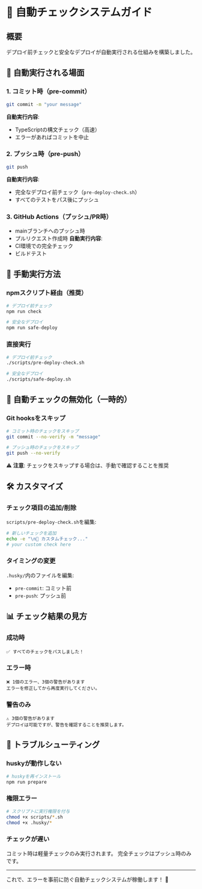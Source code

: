# 🤖 自動チェックシステムガイド

## 概要
デプロイ前チェックと安全なデプロイが自動実行される仕組みを構築しました。

## 🚀 自動実行される場面

### 1. コミット時（pre-commit）
```bash
git commit -m "your message"
```
**自動実行内容**:
- TypeScriptの構文チェック（高速）
- エラーがあればコミットを中止

### 2. プッシュ時（pre-push）
```bash
git push
```
**自動実行内容**:
- 完全なデプロイ前チェック（`pre-deploy-check.sh`）
- すべてのテストをパス後にプッシュ

### 3. GitHub Actions（プッシュ/PR時）
- mainブランチへのプッシュ時
- プルリクエスト作成時
**自動実行内容**:
- CI環境での完全チェック
- ビルドテスト

## 📝 手動実行方法

### npmスクリプト経由（推奨）
```bash
# デプロイ前チェック
npm run check

# 安全なデプロイ
npm run safe-deploy
```

### 直接実行
```bash
# デプロイ前チェック
./scripts/pre-deploy-check.sh

# 安全なデプロイ
./scripts/safe-deploy.sh
```

## 🔧 自動チェックの無効化（一時的）

### Git hooksをスキップ
```bash
# コミット時のチェックをスキップ
git commit --no-verify -m "message"

# プッシュ時のチェックをスキップ
git push --no-verify
```

⚠️ **注意**: チェックをスキップする場合は、手動で確認することを推奨

## 🛠️ カスタマイズ

### チェック項目の追加/削除
`scripts/pre-deploy-check.sh`を編集:
```bash
# 新しいチェックを追加
echo -e "\n📌 カスタムチェック..."
# your custom check here
```

### タイミングの変更
`.husky/`内のファイルを編集:
- `pre-commit`: コミット前
- `pre-push`: プッシュ前

## 📊 チェック結果の見方

### 成功時
```
✅ すべてのチェックをパスしました！
```

### エラー時
```
❌ 1個のエラー、3個の警告があります
エラーを修正してから再度実行してください。
```

### 警告のみ
```
⚠️ 3個の警告があります
デプロイは可能ですが、警告を確認することを推奨します。
```

## 🚨 トラブルシューティング

### huskyが動作しない
```bash
# huskyを再インストール
npm run prepare
```

### 権限エラー
```bash
# スクリプトに実行権限を付与
chmod +x scripts/*.sh
chmod +x .husky/*
```

### チェックが遅い
コミット時は軽量チェックのみ実行されます。
完全チェックはプッシュ時のみです。

---

これで、エラーを事前に防ぐ自動チェックシステムが稼働します！ 🎉